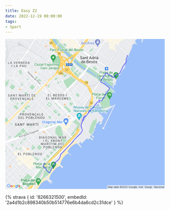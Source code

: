 ```yaml
---
title: Easy Z2
date: 2022-12-19 00:00:00
tags:
- Sport
---
```


![](images/20221219-activity-map.png)

{% strava { id: '8266321500', embedId: '2a4d1b2c898340b50b514776e6b4da6cd2c31dce' } %}
